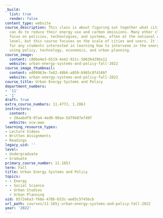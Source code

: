 ```yaml
---
_build:
  list: true
  render: false
content_type: website
course_description: This class is about figuring out together what cities and users
  can do to reduce their energy use and carbon emissions. Many other classes at MIT
  focus on policies, technologies, and systems, often at the national or international
  level, but this course focuses on the scale of cities and users. It is designed
  for any students interested in learning how to intervene in the energy use of cities
  using policy, technology, economics, and urban planning.
course_image:
  content: c80be4e3-6519-4e42-921c-506364296a11
  website: urban-energy-systems-and-policy-fall-2022
course_image_thumbnail:
  content: ed99963e-7e82-48b6-a850-b965c8f4166f
  website: urban-energy-systems-and-policy-fall-2022
course_title: Urban Energy Systems and Policy
department_numbers:
- '11'
- '1'
draft: true
extra_course_numbers: 11.477J, 1.286J
instructors:
  content:
  - 20aabdf9-97a4-4ed9-99ae-5d79487ef49f
  website: ocw-www
learning_resource_types:
- Lecture Videos
- Written Assignments
- Readings
legacy_uid: ''
level:
- Undergraduate
- Graduate
primary_course_number: 11.165J
term: Fall
title: Urban Energy Systems and Policy
topics:
- - Energy
- - Social Science
  - Urban Studies
  - Urban Planning
uid: 8572e6a3-f68e-478b-b53c-ae65c5f45bcb
url_path: courses/11-165j-urban-energy-systems-and-policy-fall-2022
year: '2022'
---
```


